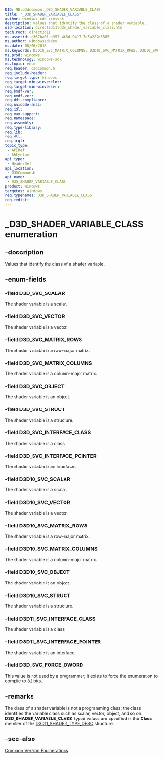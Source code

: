 ```yaml
---
UID: NE:d3dcommon._D3D_SHADER_VARIABLE_CLASS
title: "_D3D_SHADER_VARIABLE_CLASS"
author: windows-sdk-content
description: Values that identify the class of a shader variable.
old-location: direct3d11\d3d_shader_variable_class.htm
tech.root: direct3d11
ms.assetid: d367ba01-e357-468d-9417-7d5a282d5565
ms.author: windowssdkdev
ms.date: 08/06/2018
ms.keywords: D3D10_SVC_MATRIX_COLUMNS, D3D10_SVC_MATRIX_ROWS, D3D10_SVC_OBJECT, D3D10_SVC_SCALAR, D3D10_SVC_STRUCT, D3D10_SVC_VECTOR, D3D11_SVC_INTERFACE_CLASS, D3D11_SVC_INTERFACE_POINTER, D3D_SHADER_VARIABLE_CLASS, D3D_SHADER_VARIABLE_CLASS enumeration [Direct3D 11], D3D_SVC_FORCE_DWORD, D3D_SVC_INTERFACE_CLASS, D3D_SVC_INTERFACE_POINTER, D3D_SVC_MATRIX_COLUMNS, D3D_SVC_MATRIX_ROWS, D3D_SVC_OBJECT, D3D_SVC_SCALAR, D3D_SVC_STRUCT, D3D_SVC_VECTOR, _D3D_SHADER_VARIABLE_CLASS, d3dcommon/D3D10_SVC_MATRIX_COLUMNS, d3dcommon/D3D10_SVC_MATRIX_ROWS, d3dcommon/D3D10_SVC_OBJECT, d3dcommon/D3D10_SVC_SCALAR, d3dcommon/D3D10_SVC_STRUCT, d3dcommon/D3D10_SVC_VECTOR, d3dcommon/D3D11_SVC_INTERFACE_CLASS, d3dcommon/D3D11_SVC_INTERFACE_POINTER, d3dcommon/D3D_SHADER_VARIABLE_CLASS, d3dcommon/D3D_SVC_FORCE_DWORD, d3dcommon/D3D_SVC_INTERFACE_CLASS, d3dcommon/D3D_SVC_INTERFACE_POINTER, d3dcommon/D3D_SVC_MATRIX_COLUMNS, d3dcommon/D3D_SVC_MATRIX_ROWS, d3dcommon/D3D_SVC_OBJECT, d3dcommon/D3D_SVC_SCALAR, d3dcommon/D3D_SVC_STRUCT, d3dcommon/D3D_SVC_VECTOR, direct3d11.d3d_shader_variable_class
ms.prod: windows
ms.technology: windows-sdk
ms.topic: enum
req.header: d3dcommon.h
req.include-header: 
req.target-type: Windows
req.target-min-winverclnt: 
req.target-min-winversvr: 
req.kmdf-ver: 
req.umdf-ver: 
req.ddi-compliance: 
req.unicode-ansi: 
req.idl: 
req.max-support: 
req.namespace: 
req.assembly: 
req.type-library: 
req.lib: 
req.dll: 
req.irql: 
topic_type:
 - APIRef
 - kbSyntax
api_type:
 - HeaderDef
api_location:
 - D3DCommon.h
api_name:
 - D3D_SHADER_VARIABLE_CLASS
product: Windows
targetos: Windows
req.typenames: D3D_SHADER_VARIABLE_CLASS
req.redist: 
---
```


# _D3D_SHADER_VARIABLE_CLASS enumeration


## -description


Values that identify the class of a shader variable.


## -enum-fields




### -field D3D_SVC_SCALAR

The shader variable is a scalar.


### -field D3D_SVC_VECTOR

The shader variable is a vector.


### -field D3D_SVC_MATRIX_ROWS

The shader variable is a row-major matrix.


### -field D3D_SVC_MATRIX_COLUMNS

The shader variable is a column-major matrix.


### -field D3D_SVC_OBJECT

The shader variable is an object.


### -field D3D_SVC_STRUCT

The shader variable is a structure.


### -field D3D_SVC_INTERFACE_CLASS

The shader variable is a class.


### -field D3D_SVC_INTERFACE_POINTER

The shader variable is an interface.


### -field D3D10_SVC_SCALAR

The shader variable is a scalar.


### -field D3D10_SVC_VECTOR

The shader variable is a vector.


### -field D3D10_SVC_MATRIX_ROWS

The shader variable is a row-major matrix.


### -field D3D10_SVC_MATRIX_COLUMNS

The shader variable is a column-major matrix.


### -field D3D10_SVC_OBJECT

The shader variable is an object.


### -field D3D10_SVC_STRUCT

The shader variable is a structure.


### -field D3D11_SVC_INTERFACE_CLASS

The shader variable is a class.


### -field D3D11_SVC_INTERFACE_POINTER

The shader variable is an interface.


### -field D3D_SVC_FORCE_DWORD

This value is not used by a programmer; it exists to force the enumeration to compile to 32 bits.


## -remarks



The class of a shader variable is not a programming class; the class identifies the variable class such as scalar, vector, object, and so on. <b>D3D_SHADER_VARIABLE_CLASS</b>-typed values are specified in the <b>Class</b> member of the <a href="https://msdn.microsoft.com/8d2067a3-17f8-4496-a613-581f5e35fe93">D3D11_SHADER_TYPE_DESC</a> structure.




## -see-also




<a href="https://msdn.microsoft.com/002154d5-74a6-48fb-b55f-8687e4505fc7">Common Version Enumerations</a>
 

 

